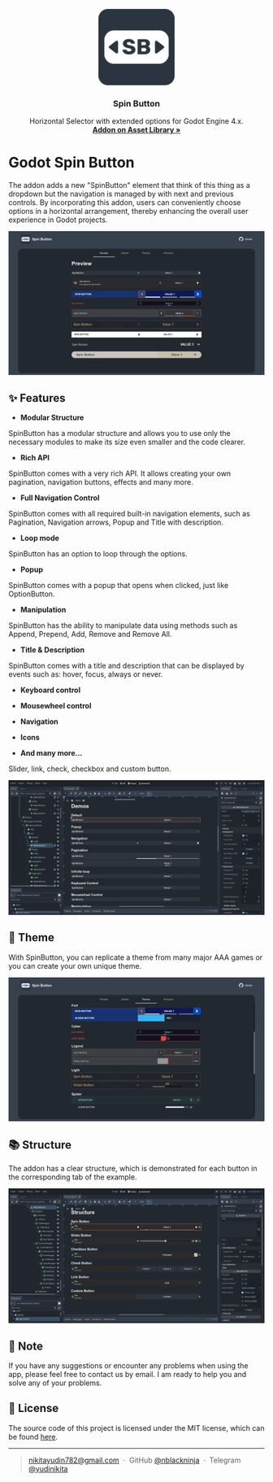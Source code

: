 <p align="center">
   <img src="https://raw.githubusercontent.com/nblackninja/godot-spin-button/main/icon.png" alt="Godot Spin Button logo" width="150">
</p>

<h3 align="center">Spin Button</h3>

<p align="center">
  Horizontal Selector with extended options for Godot Engine 4.x.
  <br>
  <a href="https://godotengine.org/asset-library/asset/2454"><strong>Addon on Asset Library »</strong></a>
</p>

# Godot Spin Button

The addon adds a new "SpinButton" element that think of this thing as a dropdown but the navigation is managed by with next and previous controls. By incorporating this addon, users can conveniently choose options in a horizontal arrangement, thereby enhancing the overall user experience in Godot projects.

![Preview of Godot Spin Button](images/readme_preview.png)

## ✨ Features

- **Modular Structure**

SpinButton has a modular structure and allows you to use only the necessary modules to make its size even smaller and the code clearer.

- **Rich API**

SpinButton comes with a very rich API. It allows creating your own pagination, navigation buttons, effects and many more.

- **Full Navigation Control**

SpinButton comes with all required built-in navigation elements, such as Pagination, Navigation arrows, Popup and Title with description.

- **Loop mode**

SpinButton has an option to loop through the options.

- **Popup**

SpinButton comes with a popup that opens when clicked, just like OptionButton.

- **Manipulation**

SpinButton has the ability to manipulate data using methods such as Append, Prepend, Add, Remove and Remove All.

- **Title & Description**

SpinButton comes with a title and description that can be displayed by events such as: hover, focus, always or never.

- **Keyboard control**

- **Mousewheel control**

- **Navigation**

- **Icons**

- **And many more...**

Slider, link, check, checkbox and custom button.

![Features of Godot Spin Button](images/features.png)

## 🎨 Theme

With SpinButton, you can replicate a theme from many major AAA games or you can create your own unique theme.

![Theme of Godot Spin Button](images/theme.png)

## 📚 Structure

The addon has a clear structure, which is demonstrated for each button in the corresponding tab of the example.

![Structure of Godot Spin Button](images/structure.png)

## 💬 Note

If you have any suggestions or encounter any problems when using the app, please feel free to contact us by email. I am ready to help you and solve any of your problems.

## 🔐 License

The source code of this project is licensed under the MIT license, which can be found [here](LICENSE).

---

> nikitayudin782@gmail.com &nbsp;&middot;&nbsp;
> GitHub [@nblackninja](https://github.com/с) &nbsp;&middot;&nbsp;
> Telegram [@yudinikita](https://t.me/yudinikita)
